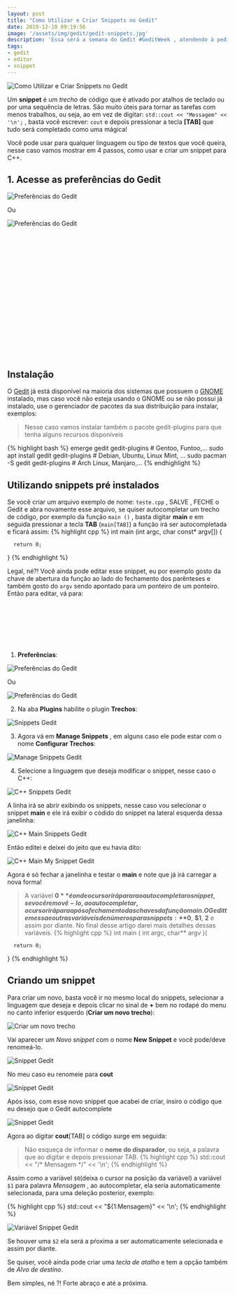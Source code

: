 ```yaml
---
layout: post
title: "Como Utilizar e Criar Snippets no Gedit"
date: 2019-12-10 09:19:56
image: '/assets/img/gedit/gedit-snippets.jpg'
description: 'Essa será a semana do Gedit #GeditWeek , atendendo à pedidos. 📖️'
tags:
- gedit
- editor
- snippet
---
```


![Como Utilizar e Criar Snippets no Gedit](/assets/img/gedit/gedit-snippets.jpg)

Um **snippet** é um *trecho* de código que é ativado por atalhos de teclado ou por uma sequência de letras. São muito úteis para tornar as tarefas com menos trabalhos, ou seja, ao em vez de digitar: `std::cout << "Messagem" << '\n';` , basta você escrever: `cout` e depois pressionar a tecla **[TAB]** que tudo será completado como uma mágica!

Você pode usar para qualquer linguagem ou tipo de textos que você queira, nesse caso vamos mostrar em 4 passos, como usar e criar um snippet para C++.

## 1. Acesse as preferências do Gedit

![Preferências do Gedit](/assets/img/gedit/preferencias.png)

Ou

![Preferências do Gedit](/assets/img/gedit/preferencias-right.png)

<!-- QUADRADO -->
<script async src="//pagead2.googlesyndication.com/pagead/js/adsbygoogle.js"></script>
<ins class="adsbygoogle"
style="display:inline-block;width:336px;height:280px"
data-ad-client="ca-pub-2838251107855362"
data-ad-slot="5351066970"></ins>
<script>
(adsbygoogle = window.adsbygoogle || []).push({});
</script>

## Instalação
O [Gedit](https://wiki.gnome.org/Apps/Gedit) já está disponível na maioria dos sistemas que possuem o [GNOME](https://gnome.org/) instalado, mas caso você não esteja usando o GNOME ou se não possui já instalado, use o gerenciador de pacotes da sua distribuição para instalar, exemplos:
> Nesse caso vamos instalar também o pacote gedit-plugins para que tenha alguns recursos disponíveis

{% highlight bash %}
emerge gedit gedit-plugins # Gentoo, Funtoo,...
sudo apt install gedit gedit-plugins # Debian, Ubuntu, Linux Mint, ...
sudo pacman -S gedit gedit-plugins # Arch Linux, Manjaro,...
{% endhighlight %}

## Utilizando snippets pré instalados
Se você criar um arquivo exemplo de nome: `teste.cpp` , SALVE , FECHE o Gedit e abra novamente esse arquivo, se quiser autocompletar um trecho de código, por exemplo da função `main ()` , basta digitar **main** e em seguida pressionar a tecla **TAB** (`main[TAB]`) a função irá ser autocompletada e ficará assim:
{% highlight cpp %}
int main (int argc, char const* argv[])
{

      return 0;
}
{% endhighlight %}

Legal, né?! Você ainda pode editar esse snippet, eu por exemplo gosto da chave de abertura da função ao lado do fechamento dos parênteses e também gosto do `argv` sendo apontado para um ponteiro de um ponteiro. Então para editar, vá para:

<!-- MINI ANÚNCIO -->
<script async src="//pagead2.googlesyndication.com/pagead/js/adsbygoogle.js"></script>
<!-- Games Root -->
<ins class="adsbygoogle"
style="display:inline-block;width:730px;height:95px"
data-ad-client="ca-pub-2838251107855362"
data-ad-slot="5351066970"></ins>
<script>
(adsbygoogle = window.adsbygoogle || []).push({});
</script>

1. **Preferências**:

![Preferências do Gedit](/assets/img/gedit/preferencias.png)

Ou

![Preferências do Gedit](/assets/img/gedit/preferencias-right.png)

2. Na aba **Plugins** habilite o plugin **Trechos**:

![Snippets Gedit](/assets/img/gedit/trechos.png)

3. Agora vá em **Manage Snippets** , em alguns caso ele pode estar com o nome **Configurar Trechos**:

![Manage Snippets Gedit](/assets/img/gedit/snippets.png)

4. Selecione a linguagem que deseja modificar o snippet, nesse caso o C++:

![C++ Snippets Gedit](/assets/img/gedit/cpp-snippet.png)

A linha irá se abrir exibindo os snippets, nesse caso vou selecionar o snippet **main** e ele irá exibir o códido do snippet na lateral esquerda dessa janelinha:

![C++ Main Snippets Gedit](/assets/img/gedit/cpp-snippet-main.png)

Então editei e deixei do jeito que eu havia dito:

![C++ Main My Snippet Gedit](/assets/img/gedit/cpp-my-snippet-main.png)

Agora é só fechar a janelinha e testar o **main** e note que já irá carregar a nova forma!
> A variável **$0** é onde o cursor irá parar ao autocompletar o snippet, se você removê-lo, ao autocompletar, o cursor irá para após o fechamento das chaves da função main . O Gedit tem essa e outras variáveis de números para snippets: **$0**, **$1**, **2** e assim por diante. No final desse artigo darei mais detalhes dessas variáveis.
{% highlight cpp %}
int main ( int argc, char** argv ){

      return 0;
}
{% endhighlight %}

<!-- RETANGULO LARGO 2 -->
<script async src="//pagead2.googlesyndication.com/pagead/js/adsbygoogle.js"></script>
<ins class="adsbygoogle"
style="display:block; text-align:center;"
data-ad-layout="in-article"
data-ad-format="fluid"
data-ad-client="ca-pub-2838251107855362"
data-ad-slot="8549252987"></ins>
<script>
(adsbygoogle = window.adsbygoogle || []).push({});
</script>

## Criando um snippet
Para criar um novo, basta você ir no mesmo local do snippets, selecionar a linguagem que deseja e depois clicar no sinal de **+** bem no rodapé do menu no canto inferior esquerdo (**Criar um novo trecho**):

![Criar um novo trecho](/assets/img/gedit/criar-um-novo-trecho.png)

Vai aparecer um *Novo snippet* com o nome **New Snippet** e você pode/deve renomeá-lo.

![Snippet Gedit](/assets/img/gedit/new-snippet.png)

No meu caso eu renomeie para **cout**

![Snippet Gedit](/assets/img/gedit/rename-cout.png)

Após isso, com esse novo snippet que acabei de criar, insiro o código que eu desejo que o Gedit autocomplete

![Snippet Gedit](/assets/img/gedit/cout-snippet.png)

Agora ao digitar **cout**[TAB] o código surge em seguida:
> Não esqueça de informar o **nome do disparador**, ou seja, a palavra que ao digitar e depois pressionar TAB.
{% highlight cpp %}
std::cout << "/* Mensagem */" << '\n';
{% endhighlight %}

Assim como a variável `$0`(deixa o cursor na posição da variável) a variável `$1` para palavra *Mensagem* , ao autocompletar, ela seria automaticamente selecionada, para uma deleção posterior, exemplo:

<!-- RETANGULO LARGO -->
<script async src="https://pagead2.googlesyndication.com/pagead/js/adsbygoogle.js"></script>
<!-- Informat -->
<ins class="adsbygoogle"
style="display:block"
data-ad-client="ca-pub-2838251107855362"
data-ad-slot="2327980059"
data-ad-format="auto"
data-full-width-responsive="true"></ins>
<script>
(adsbygoogle = window.adsbygoogle || []).push({});
</script>

{% highlight cpp %}
std::cout << "${1:Mensagem}" << '\n';
{% endhighlight %}

![Variável Snippet Gedit](/assets/img/gedit/var-snippet.png)

Se houver uma `$2` ela será a pŕoxima a ser automaticamente selecionada e assim por diante.

Se quiser, você ainda pode criar uma *tecla de atalho* e tem a opção também de *Alvo de destino*.

Bem simples, né ?! Forte abraço e até a próxima.
